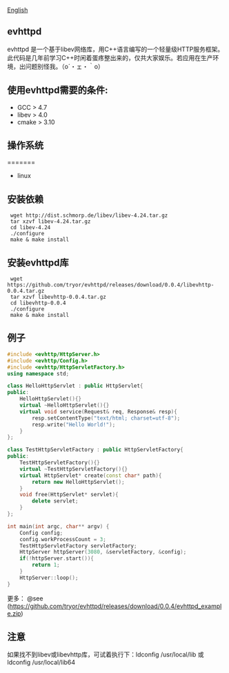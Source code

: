 [English](README_en.md)

## evhttpd
evhttpd 是一个基于libev网络库，用C++语言编写的一个轻量级HTTP服务框架。此代码是几年前学习C++时闲着蛋疼整出来的，仅共大家娱乐。若应用在生产环境，出问题别怪我。（o´・ェ・｀o）

## 使用evhttpd需要的条件:
* GCC > 4.7
* libev > 4.0 
* cmake > 3.10


## 操作系统
=======
* linux


## 安装依赖
```
 wget http://dist.schmorp.de/libev/libev-4.24.tar.gz
 tar xzvf libev-4.24.tar.gz 
 cd libev-4.24
 ./configure
 make & make install
 ```
## 安装evhttpd库
```
 wget https://github.com/tryor/evhttpd/releases/download/0.0.4/libevhttp-0.0.4.tar.gz
 tar xzvf libevhttp-0.0.4.tar.gz
 cd libevhttp-0.0.4
 ./configure
 make & make install
 ```

 
## 例子
```C++
#include <evhttp/HttpServer.h>
#include <evhttp/Config.h>
#include <evhttp/HttpServletFactory.h>
using namespace std;

class HelloHttpServlet : public HttpServlet{
public:
    HelloHttpServlet(){}
    virtual ~HelloHttpServlet(){}
    virtual void service(Request& req, Response& resp){
        resp.setContentType("text/html; charset=utf-8");
        resp.write("Hello World!");
    }
};

class TestHttpServletFactory : public HttpServletFactory{
public:
    TestHttpServletFactory(){}
    virtual ~TestHttpServletFactory(){}
    virtual HttpServlet* create(const char* path){
        return new HelloHttpServlet();
    }
    void free(HttpServlet* servlet){
        delete servlet;
    }
};

int main(int argc, char** argv) {
    Config config;
    config.workProcessCount = 3;
    TestHttpServletFactory servletFactory;
    HttpServer httpServer(3080, &servletFactory, &config);
    if(!httpServer.start()){
        return 1;
    }
    HttpServer::loop();
}
```
更多：
@see (https://github.com/tryor/evhttpd/releases/download/0.0.4/evhttpd_example.zip)

## 注意
如果找不到libev或libevhttp库，可试着执行下：ldconfig /usr/local/lib 或 ldconfig /usr/local/lib64


